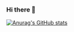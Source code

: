 ### Hi there 👋
[![Anurag's GitHub stats](https://github-readme-stats.vercel.app/api?username=rajabatra)](https://github.com/anuraghazra/github-readme-stats)
<!--
**rajabatra/rajabatra** is a ✨ _special_ ✨ repository because its `README.md` (this file) appears on your GitHub profile.

Here are some ideas to get you started:

- 🔭 I’m currently working on ...
- 🌱 I’m currently learning ...
- 👯 I’m looking to collaborate on ...
- 🤔 I’m looking for help with ...
- 💬 Ask me about ...
- 📫 How to reach me: ...
- 😄 Pronouns: ...
- ⚡ Fun fact: ...
-->
